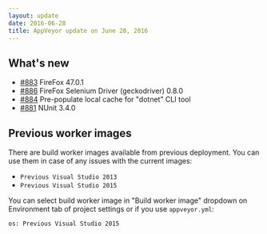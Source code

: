 ```yaml
---
layout: update
date: 2016-06-28
title: AppVeyor update on June 28, 2016
---
```


## What's new 

* [#883](https://github.com/appveyor/ci/issues/883) FireFox 47.0.1
* [#886](https://github.com/appveyor/ci/issues/886) FireFox Selenium Driver (geckodriver) 0.8.0
* [#884](https://github.com/appveyor/ci/issues/884) Pre-populate local cache for "dotnet" CLI tool
* [#881](https://github.com/appveyor/ci/issues/881) NUnit 3.4.0


## Previous worker images

There are build worker images available from previous deployment. You can use them in case of any issues with the current images:

- `Previous Visual Studio 2013`
- `Previous Visual Studio 2015`

You can select build worker image in "Build worker image" dropdown on Environment tab of project settings or if you use `appveyor.yml`:

    os: Previous Visual Studio 2015